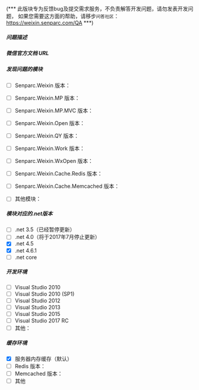 (*** 此版块专为反馈bug及提交需求服务，不负责解答开发问题，请勿发表开发问题，
如果您需要这方面的帮助，请移步`问答社区`：https://weixin.senparc.com/QA ***)

##### 问题描述



##### 微信官方文档 URL



##### 发现问题的模块

- [ ] Senparc.Weixin 版本：
- [ ] Senparc.Weixin.MP 版本：
- [ ] Senparc.Weixin.MP.MVC 版本：
- [ ] Senparc.Weixin.Open 版本：
- [ ] Senparc.Weixin.QY 版本：
- [ ] Senparc.Weixin.Work 版本：
- [ ] Senparc.Weixin.WxOpen 版本：
- [ ] Senparc.Weixin.Cache.Redis 版本：
- [ ] Senparc.Weixin.Cache.Memcached 版本：
- [ ] 其他模块：


##### 模块对应的.net版本

- [ ] .net 3.5（已经暂停更新）
- [ ] .net 4.0（将于2017年7月停止更新）
- [x] .net 4.5
- [x] .net 4.6.1
- [ ] .net core

##### 开发环境

- [ ] Visual Studio 2010
- [ ] Visual Studio 2010 (SP1)
- [ ] Visual Studio 2012
- [ ] Visual Studio 2013
- [ ] Visual Studio 2015
- [ ] Visual Studio 2017 RC
- [ ] 其他：

##### 缓存环境

- [X] 服务器内存缓存（默认）
- [ ] Redis 版本：
- [ ] Memcached 版本：
- [ ] 其他
